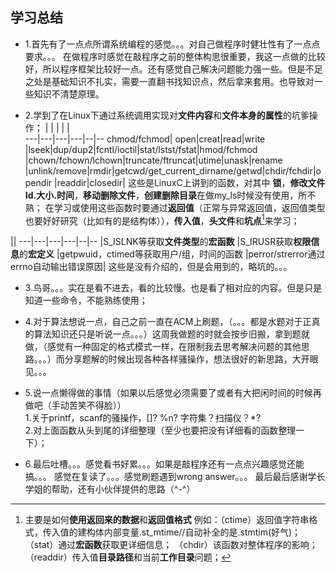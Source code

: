 ##  学习总结

-  1.首先有了一点点所谓系统编程的感觉。。。对自己做程序时健壮性有了一点点要求。。。
在做程序时感觉在敲程序之前的整体构思很重要，我这一点做的比较好，所以程序框架比较好一点。还有感觉自己解决问题能力强一些。但是不足之处是基础知识不扎实，需要一直翻书找知识点，然后拿来套用。也导致对一些知识不清楚原理。

- 2.学到了在Linux下通过系统调用实现对**文件内容**和**文件本身的属性**的坑爹操作；
   |   |   |   |  |   
---|---|---|---|--|--
chmod/fchmod| open|creat|read|write
|lseek|dup/dup2|fcntl/ioctil|stat/lstst/fstat|hmod/fchmod
|chown/fchown/lchown|truncate/ftruncat|utime|unask|rename
|unlink/remove|rmdir|getcwd/get_current_dirname/getwd|chdir/fchdir|opendir
|readdir|closedir|
这些是LinuxC上讲到的函数，对其中 **锁**，**修改文件Id.大小.时间**，**移动删除文件**，**创建删除目录**在做my_ls时候没有使用，所不熟；
在学习或使用这些函数时要通过**返回值**（正常与异常返回值，返回值类型也要好好研究（比如有的是结构体）），**传入值**，**头文件**和**坑点**[^e]来学习；
  [^e]:主要是如何**使用返回来的数据**和**返回值格式**
  例如：（ctime）返回值字符串格式，传入值的建构体内部变量.st_mtime//自动补全的是.stmtim(好气)；
		（stat）通过**宏函数**获取更详细信息；
		（chdir）该函数对整体程序的影响；
		（readdir）传入值**目录路径**和当前**工作目录**问题；

 ||
---|---|---|---|--|--
|S_ISLNK等获取**文件类型**的**宏函数**
|S_IRUSR获取**权限信息**的**宏定义**
|getpwuid，ctimed等获取用户/组，时间的函数
|perror/strerror通过errno自动输出错误原因|
这些是没有介绍的，但是会用到的，略坑的。。。

- 3.鸟哥。。。实在是看不进去，看的比较慢。也是看了相对应的内容。但是只是知道一些命令，不能熟练使用；

- 4.对于算法想说一点，自己之前一直在ACM上刷题，（。。。都是水题对于正真的算法知识还只是听说一点。。。）这周我做题的时就会按步旧搬，拿到题就做，（感觉有一种固定的格式模式一样，在限制我去思考解决问题的其他思路。。。）而分享题解的时候出现各种各样骚操作，想法很好的新思路，大开眼见。。。

- 5.说一点懒得做的事情（如果以后感觉必须需要了或者有大把闲时间的时候再做吧（手动苦笑不得脸））  
1.关于printf，scanf的骚操作，[]?  %n?  字符集？扫描仪？*?  
2.对上面函数从头到尾的详细整理（至少也要把没有详细看的函数整理一下）；  

- 6.最后吐槽。。。感觉看书好累。。。如果是敲程序还有一点点兴趣感觉还能搞。。。
感觉在复读了。。。感觉刷题遇到wrong answer。。。
最后最后感谢学长学姐的帮助，还有小伙伴提供的思路（^-^）

